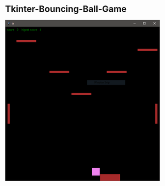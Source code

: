 # Tkinter-Bouncing-Ball-Game

<img src="https://raw.githubusercontent.com/Rohitw3code/Tkinter-Bouncing-Ball-Game/master/Capture.PNG" />
